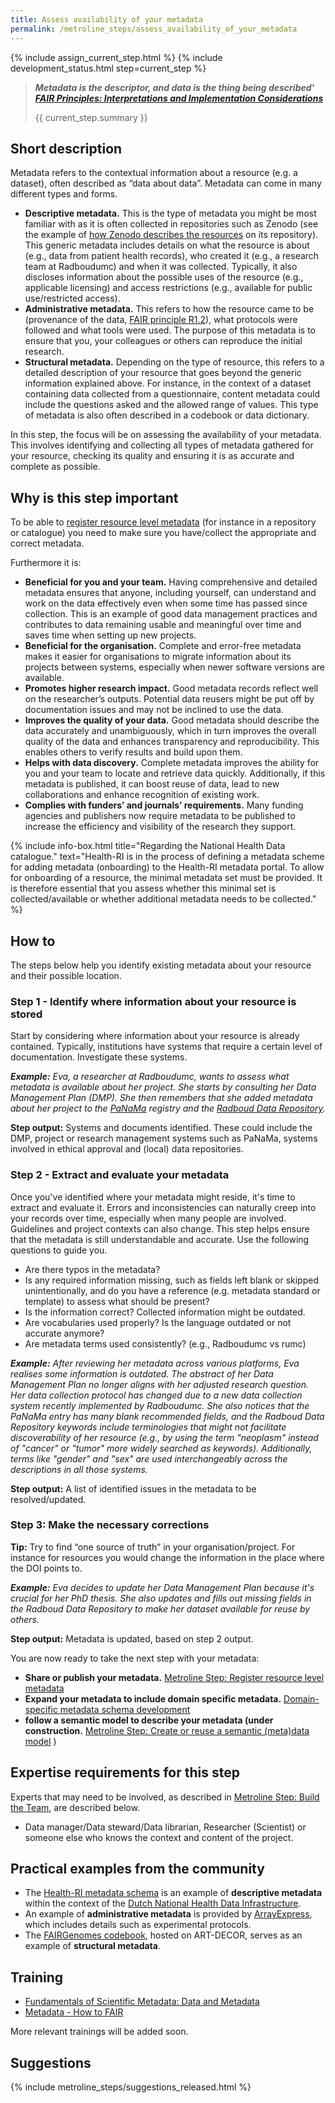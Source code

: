 ```yaml
---
title: Assess availability of your metadata
permalink: /metroline_steps/assess_availability_of_your_metadata
---
```


{% include assign_current_step.html %}
{% include development_status.html step=current_step %}

>***Metadata is the descriptor, and data is the thing being described' [FAIR Principles: Interpretations and Implementation Considerations](https://www.sciengine.com/DI/doi/10.1162/dint_r_00024)***
> 
> {{ current_step.summary }}

## Short description 
Metadata refers to the contextual information about a resource (e.g. a dataset), often described as “data about data”. Metadata can come in many different types and forms. 

* **Descriptive metadata.** This is the type of metadata you might be most familiar with as it is often collected in repositories such as Zenodo (see the example of [how Zenodo describes the resources](https://help.zenodo.org/docs/deposit/describe-records/) on its repository). This generic metadata includes details on what the resource is about (e.g., data from patient health records), who created it (e.g., a research team at Radboudumc) and when it was collected. Typically, it also discloses information about the possible uses of the resource (e.g., applicable licensing) and access restrictions (e.g., available for public use/restricted access).
* **Administrative metadata.** This refers to how the resource came to be (provenance of the data, [FAIR principle R1.2](https://www.go-fair.org/fair-principles/r1-2-metadata-associated-detailed-provenance/)), what protocols were followed and what tools were used. The purpose of this metadata is to ensure that you, your colleagues or others can reproduce the initial research.
* **Structural metadata.** Depending on the type of resource, this refers to a detailed description of your resource that goes beyond the generic information explained above. For instance, in the context of a dataset containing data collected from a questionnaire, content metadata could include the questions asked and the allowed range of values. This type of metadata is also often described in a codebook or data dictionary.

In this step, the focus will be on assessing the availability of your metadata. This involves identifying and collecting all types of metadata gathered for your resource, checking its quality and ensuring it is as accurate and complete as possible.

## Why is this step important 
To be able to [register resource level metadata](https://health-ri.atlassian.net/wiki/spaces/FSD/pages/272924765) (for instance in a repository or catalogue) you need to make sure you have/collect the appropriate and correct metadata.  

Furthermore it is: 
* **Beneficial for you and your team.** Having comprehensive and detailed metadata ensures that anyone, including yourself, can understand and work on the data effectively even when some time has passed since collection. This is an example of good data management practices and contributes to data remaining usable and meaningful over time and saves time when setting up new projects. 
* **Beneficial for the organisation.** Complete and error-free metadata makes it easier for organisations to migrate information about its projects between systems, especially when newer software versions are available. 
* **Promotes higher research impact.** Good metadata records reflect well on the researcher’s outputs. Potential data reusers might be put off by documentation issues and may not be inclined to use the data.
* **Improves the quality of your data.** Good metadata should describe the data accurately and unambiguously, which in turn improves the overall quality of the data and enhances transparency and reproducibility. This enables others to verify results and build upon them.
* **Helps with data discovery.** Complete metadata improves the ability for you and your team to locate and retrieve data quickly. Additionally, if this metadata is published, it can boost reuse of data, lead to new collaborations and enhance recognition of existing work.
* **Complies with funders’ and journals’ requirements.** Many funding agencies and publishers now require metadata to be published to increase the efficiency and visibility of the research they support.

{% include info-box.html title="Regarding the National Health Data catalogue." text="Health-RI is in the process of defining a metadata scheme for adding metadata (onboarding) to the Health-RI metadata portal. To allow for onboarding of a resource, the minimal metadata set must be provided. It is therefore essential that you assess whether this minimal set is collected/available or whether additional metadata needs to be collected." %}




## How to
The steps below help you identify existing metadata about your resource and their possible location.

### Step 1 -  Identify where information about your resource is stored 
Start by considering where information about your resource is already contained. Typically, institutions have systems that require a certain level of documentation. Investigate these systems. 

_**Example:** Eva, a researcher at Radboudumc, wants to assess what metadata is available about her project. She starts by consulting her Data Management Plan (DMP). She then remembers that she added metadata about her project to the [PaNaMa](https://panama-rms.eu/) registry and the [Radboud Data Repository](https://data.ru.nl/)._ 

**Step output:** Systems and documents identified. These could include the DMP, project or research management systems such as PaNaMa, systems involved in ethical approval and (local) data repositories. 

### Step 2 - Extract and evaluate your metadata  
Once you've identified where your metadata might reside, it's time to extract and evaluate it. Errors and inconsistencies can naturally creep into your records over time, especially when many people are involved. Guidelines and project contexts can also change. This step helps ensure that the metadata is still understandable and accurate. Use the following questions to guide you. 

* Are there typos in the metadata? 
* Is any required information missing, such as fields left blank or skipped unintentionally, and do you have a reference (e.g. metadata standard or template) to assess what should be present?
* Is the information correct? Collected information might be outdated. 
* Are vocabularies used properly? Is the language outdated or not accurate anymore?
* Are metadata terms used consistently? (e.g., Radboudumc vs rumc) 

_**Example:** After reviewing her metadata across various platforms, Eva realises some information is outdated. The abstract of her Data Management Plan no longer aligns with her adjusted research question. Her data collection protocol has changed due to a new data collection system recently implemented by Radboudumc. She also notices that the PaNaMa entry has many blank recommended fields, and the Radboud Data Repository keywords include terminologies that might not facilitate discoverability of her resource (e.g., by using the term "neoplasm" instead of "cancer" or "tumor" more widely searched as keywords). Additionally, terms like "gender" and "sex" are used interchangeably across the descriptions in all those systems._ 

**Step output:** A list of identified issues in the metadata to be resolved/updated. 

### Step 3: Make the necessary corrections 
**Tip:** Try to find “one source of truth” in your organisation/project. For instance for resources you would change the information in the place where the DOI points to. 

_**Example:** Eva decides to update her Data Management Plan because it's crucial for her PhD thesis. She also updates and fills out missing fields in the Radboud Data Repository to make her dataset available for reuse by others._ 

**Step output:** Metadata is updated, based on step 2 output. 


You are now ready to take the next step with your metadata: 
* **Share or publish your metadata.** [Metroline Step: Register resource level metadata]({{site.baseurl}}/metroline_steps/register_resource_level_metadata) 
* **Expand your metadata to include domain specific metadata.** [Domain-specific metadata schema development](https://health-ri.atlassian.net/wiki/spaces/FSD/pages/545783826)
* **follow a semantic model to describe your metadata (under construction.** [Metroline Step: Create or reuse a semantic (meta)data model]({{site.baseurl}}/metroline_steps/create_or_reuse_a_semantic_model) )

## Expertise requirements for this step 
Experts that may need to be involved, as described in [Metroline Step: Build the Team]({{site.baseurl}}/metroline_steps/build_the_team), are described below.
* Data manager/Data steward/Data librarian, Researcher (Scientist) or someone else who knows the context and content of the project.

## Practical examples from the community 
* The [Health-RI metadata schema](https://github.com/Health-RI/health-ri-metadata) is an example of **descriptive metadata** within the context of the [Dutch National Health Data Infrastructure](https://www.healthdata.nl/en).
* An example of **administrative metadata** is provided by [ArrayExpress](https://www.ebi.ac.uk/biostudies/arrayexpress/studies/E-MTAB-11745), which includes details such as experimental protocols.
* The [FAIRGenomes codebook](https://decor.nictiz.nl/ad/#/fairgenomes-/project/overview), hosted on ART-DECOR, serves as an example of **structural metadata**.

## Training
* [Fundamentals of Scientific Metadata: Data and Metadata](https://carpentries-incubator.github.io/scientific-metadata/instructor/data-metadata.html#metadata)  
* [Metadata - How to FAIR](https://howtofair.dk/how-to-fair/metadata/#what-are-metadata) 

More relevant trainings will be added soon.

## Suggestions
{% include metroline_steps/suggestions_released.html %}

